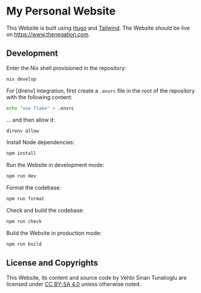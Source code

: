 # My Personal Website

This Website is built using [Hugo] and [Tailwind]. The Website _should_ be live
on <https://www.thenegation.com>.

## Development

Enter the Nix shell provisioned in the repository:

```sh
nix develop
```

For [direnv] integration, first create a `.envrc` file in the root of the
repository with the following content:

```sh
echo "use flake" > .envrc
```

... and then allow it:

```sh
direnv allow
```

Install Node dependencies:

```sh
npm install
```

Run the Website in development mode:

```sh
npm run dev
```

Format the codebase:

```sh
npm run format
```

Check and build the codebase:

```sh
npm run check
```

Build the Website in production mode:

```sh
npm run build
```

## License and Copyrights

This Website, its content and source code by Vehbi Sinan Tunalioglu are licensed
under [CC BY-SA 4.0] unless otherwise noted.

<!-- REFERENCES -->

[Hugo]: https://gohugo.io
[Tailwind]: https://tailwindcss.com
[CC BY-SA 4.0]: https://creativecommons.org/licenses/by-sa/4.0
